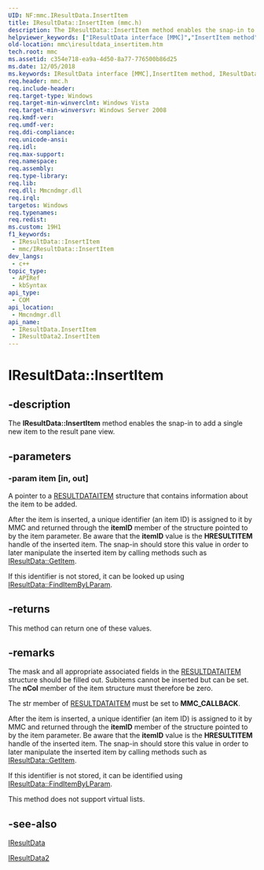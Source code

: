 ```yaml
---
UID: NF:mmc.IResultData.InsertItem
title: IResultData::InsertItem (mmc.h)
description: The IResultData::InsertItem method enables the snap-in to add a single new item to the result pane view.
helpviewer_keywords: ["IResultData interface [MMC]","InsertItem method","IResultData.InsertItem","IResultData2 interface [MMC]","InsertItem method","IResultData2::InsertItem","IResultData::InsertItem","InsertItem","InsertItem method [MMC]","InsertItem method [MMC]","IResultData interface","InsertItem method [MMC]","IResultData2 interface","_slate_iresultdata_insertitem","mmc.iresultdata_insertitem","mmc/IResultData2::InsertItem","mmc/IResultData::InsertItem"]
old-location: mmc\iresultdata_insertitem.htm
tech.root: mmc
ms.assetid: c354e718-ea9a-4d50-8a77-776500b86d25
ms.date: 12/05/2018
ms.keywords: IResultData interface [MMC],InsertItem method, IResultData.InsertItem, IResultData2 interface [MMC],InsertItem method, IResultData2::InsertItem, IResultData::InsertItem, InsertItem, InsertItem method [MMC], InsertItem method [MMC],IResultData interface, InsertItem method [MMC],IResultData2 interface, _slate_iresultdata_insertitem, mmc.iresultdata_insertitem, mmc/IResultData2::InsertItem, mmc/IResultData::InsertItem
req.header: mmc.h
req.include-header: 
req.target-type: Windows
req.target-min-winverclnt: Windows Vista
req.target-min-winversvr: Windows Server 2008
req.kmdf-ver: 
req.umdf-ver: 
req.ddi-compliance: 
req.unicode-ansi: 
req.idl: 
req.max-support: 
req.namespace: 
req.assembly: 
req.type-library: 
req.lib: 
req.dll: Mmcndmgr.dll
req.irql: 
targetos: Windows
req.typenames: 
req.redist: 
ms.custom: 19H1
f1_keywords:
 - IResultData::InsertItem
 - mmc/IResultData::InsertItem
dev_langs:
 - c++
topic_type:
 - APIRef
 - kbSyntax
api_type:
 - COM
api_location:
 - Mmcndmgr.dll
api_name:
 - IResultData.InsertItem
 - IResultData2.InsertItem
---
```


# IResultData::InsertItem


## -description

The <b>IResultData::InsertItem</b> method enables the snap-in to add a single new item to the result pane view.

## -parameters

### -param item [in, out]

A pointer to a 
<a href="/windows/desktop/api/mmc/ns-mmc-resultdataitem">RESULTDATAITEM</a> structure that contains information about the item to be added.

After the item is inserted, a unique identifier (an item ID) is assigned to it by MMC and returned through the <b>itemID</b> member of the structure pointed to by the item parameter. Be aware that the <b>itemID</b> value is the <b>HRESULTITEM</b> handle of the inserted item. The snap-in should store this value in order to later manipulate the inserted item by calling methods such as <a href="/windows/desktop/api/mmc/nf-mmc-iresultdata-getitem">IResultData::GetItem</a>.

If this identifier is not stored, it can be looked up using 
<a href="/windows/desktop/api/mmc/nf-mmc-iresultdata-finditembylparam">IResultData::FindItemByLParam</a>.

## -returns

This method can return one of these values.

## -remarks

The mask and all appropriate associated fields in the 
<a href="/windows/desktop/api/mmc/ns-mmc-resultdataitem">RESULTDATAITEM</a> structure should be filled out. Subitems cannot be inserted but can be set. The <b>nCol</b> member of the item structure must therefore be zero.

The str member of 
<a href="/windows/desktop/api/mmc/ns-mmc-resultdataitem">RESULTDATAITEM</a> must be set to <b>MMC_CALLBACK</b>.

After the item is inserted, a unique identifier (an item ID) is assigned to it by MMC and returned through the <b>itemID</b> member of the structure pointed to by the item parameter. Be aware that the <b>itemID</b> value is the <b>HRESULTITEM</b> handle of the inserted item. The snap-in should store this value in order to later manipulate the inserted item by calling methods such as <a href="/windows/desktop/api/mmc/nf-mmc-iresultdata-getitem">IResultData::GetItem</a>.

If this identifier is not stored, it can be identified using 
<a href="/windows/desktop/api/mmc/nf-mmc-iresultdata-finditembylparam">IResultData::FindItemByLParam</a>.

This method does not support virtual lists.

## -see-also

<a href="/windows/desktop/api/mmc/nn-mmc-iresultdata">IResultData</a>



<a href="/windows/desktop/api/mmc/nn-mmc-iresultdata2">IResultData2</a>